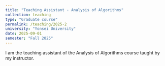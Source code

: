 ```yaml
---
title: "Teaching Assistant - Analysis of Algorithms"
collection: teaching
type: "Graduate course"
permalink: /teaching/2025-2
university: "Yonsei University"
date: 2025-09-01
semester: "Fall 2025"
---
```


I am the teaching assistant of the Analysis of Algorithms course
taught by my instructor.

